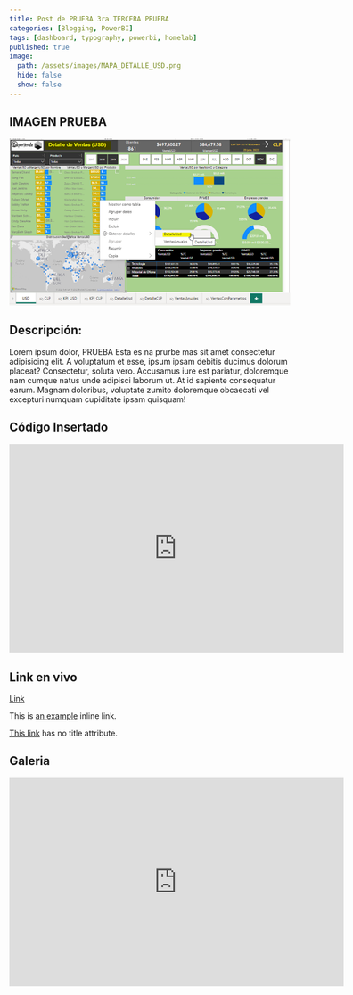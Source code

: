 ```yaml
---
title: Post de PRUEBA 3ra TERCERA PRUEBA
categories: [Blogging, PowerBI]
tags: [dashboard, typography, powerbi, homelab]
published: true
image:
  path: /assets/images/MAPA_DETALLE_USD.png
  hide: false
  show: false
---
```


## IMAGEN PRUEBA
  ![My helpful screenshot](https://raw.githubusercontent.com/MelvinColmenares/prueba/main/_PFINAL_IMAGENES/MAPA_DETALLE_USD.png)

## Descripción:
Lorem ipsum dolor, PRUEBA  Esta es na prurbe mas sit amet consectetur adipisicing elit. A voluptatum et esse, ipsum ipsam debitis ducimus dolorum placeat? Consectetur, soluta vero. Accusamus iure est pariatur, doloremque nam cumque natus unde adipisci laborum ut. At id sapiente consequatur earum. Magnam doloribus, voluptate zumito doloremque obcaecati vel excepturi numquam cupiditate ipsam quisquam!




## Código Insertado

<iframe title="Report Section" width="600" height="373.5" src="https://app.powerbi.com/view?r=eyJrIjoiMGNmNGIyM2ItYmEzNS00OTIwLTljNjMtMWNmZGU1NWE4YzQxIiwidCI6IjRkMDEwNTNlLTMxMGItNDg1Ni1hY2UwLWU2ZDM1ZDRjODIxMSJ9" frameborder="0" allowFullScreen="true"></iframe>



## Link en vivo

[Link](https://app.powerbi.com/view?r=eyJrIjoiMGNmNGIyM2ItYmEzNS00OTIwLTljNjMtMWNmZGU1NWE4YzQxIiwidCI6IjRkMDEwNTNlLTMxMGItNDg1Ni1hY2UwLWU2ZDM1ZDRjODIxMSJ9 "Informe en vivo")


This is [an example](https://app.powerbi.com/view?r=eyJrIjoiMGNmNGIyM2ItYmEzNS00OTIwLTljNjMtMWNmZGU1NWE4YzQxIiwidCI6IjRkMDEwNTNlLTMxMGItNDg1Ni1hY2UwLWU2ZDM1ZDRjODIxMSJ9 "Title") inline link.

[This link](https://app.powerbi.com/view?r=eyJrIjoiMGNmNGIyM2ItYmEzNS00OTIwLTljNjMtMWNmZGU1NWE4YzQxIiwidCI6IjRkMDEwNTNlLTMxMGItNDg1Ni1hY2UwLWU2ZDM1ZDRjODIxMSJ9) has no title attribute.



## Galeria

<iframe title="Gallery Section" width="600" height="373.5" src="https://melvincolmenares.github.io/gallery/" frameborder="0" allowFullScreen="true"></iframe>






 
 
